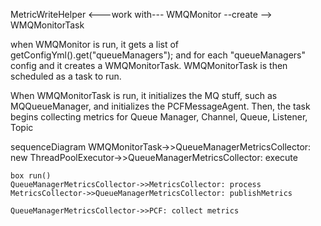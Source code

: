 

MetricWriteHelper  <---work with--- WMQMonitor --create --> WMQMonitorTask

when WMQMonitor is run, it gets a list of getConfigYml().get("queueManagers");
and for each "queueManagers" config and it creates a WMQMonitorTask.
WMQMonitorTask is then scheduled as a task to run.

When WMQMonitorTask is run, it initializes the MQ stuff, such as MQQueueManager, and initializes the PCFMessageAgent. 
Then, the task begins collecting metrics for Queue Manager, Channel, Queue, Listener, Topic 

sequenceDiagram
    WMQMonitorTask->>QueueManagerMetricsCollector: new
    ThreadPoolExecutor->>QueueManagerMetricsCollector: execute

    box run()
    QueueManagerMetricsCollector->>MetricsCollector: process
    MetricsCollector->>QueueManagerMetricsCollector: publishMetrics
     
    QueueManagerMetricsCollector->>PCF: collect metrics
    

